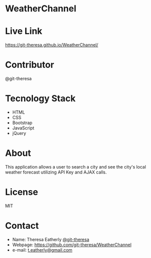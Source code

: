 # WeatherChannel
# Live Link 
 https://git-theresa.github.io/WeatherChannel/


# Contributor
@git-theresa

# Tecnology Stack
* HTML
* CSS
* Bootstrap
* JavaScript
* jQuery

# About
This application allows a user to search a city and see the city's local weather forecast utilizing API Key and AJAX calls.


# License
MIT

# Contact
* Name: Theresa Eatherly [@git-theresa](@git-theresa)
* Webpage: https://github.com/git-theresa/WeatherChannel
* e-mail: [t.eatherly@gmail.com](t.eatherly@gmail.com)




